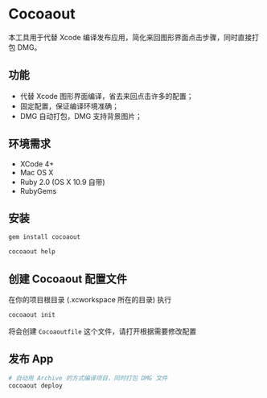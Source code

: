 Cocoaout
========

本工具用于代替 Xcode 编译发布应用，简化来回图形界面点击步骤，同时直接打包 DMG。

## 功能

* 代替 Xcode 图形界面编译，省去来回点击许多的配置；
* 固定配置，保证编译环境准确；
* DMG 自动打包，DMG 支持背景图片；

## 环境需求

* XCode 4+
* Mac OS X
* Ruby 2.0 (OS X 10.9 自带)
* RubyGems

## 安装

```bash
gem install cocoaout
```

```bash
cocoaout help
```

## 创建 Cocoaout 配置文件

在你的项目根目录 (.xcworkspace 所在的目录) 执行

```bash
cocoaout init
``` 

将会创建 `Cocoaoutfile` 这个文件，请打开根据需要修改配置

## 发布 App

```bash
# 自动用 Archive 的方式编译项目，同时打包 DMG 文件
cocoaout deploy
```


